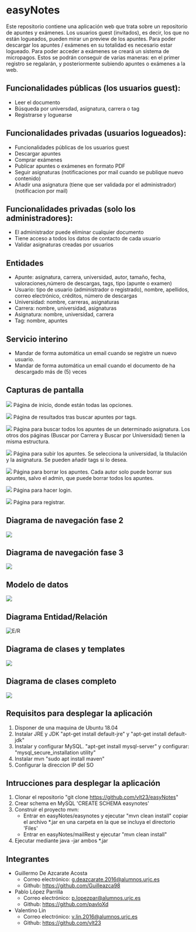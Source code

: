# easyNotes

 Este repositorio contiene una aplicación web que trata sobre un repositorio de apuntes y exámenes.
 Los usuarios guest (invitados), es decir, los que no están logueados, pueden mirar un preview de los apuntes.
 Para poder descargar los apuntes / exámenes en su totalidad es necesario estar logueado.
 Para poder acceder a exámenes se creará un sistema de micropagos. Estos se podrán conseguir de varias maneras:
 en el primer registro se regalarán, y posteriormente subiendo apuntes o exámenes a la web.

## Funcionalidades públicas (los usuarios guest):
* Leer el documento
* Búsqueda por universdad, asignatura, carrera o tag
* Registrarse y loguearse

## Funcionalidades privadas (usuarios logueados):
* Funcionalidades públicas de los usuarios guest
* Descargar apuntes
* Comprar exámenes
* Publicar apuntes o exámenes en formato PDF
* Seguir asignaturas (notificaciones por mail cuando se publique nuevo contenido)
* Añadir una asignatura (tiene que ser validada por el administrador)(notificacion por mail)

## Funcionalidades privadas (solo los administradores):
* El administrador puede eliminar cualquier documento
* Tiene acceso a todos los datos de contacto de cada usuario
* Validar asignaturas creadas por usuarios

## Entidades
* Apunte: asignatura, carrera, universidad, autor, tamaño, fecha,  valoraciones,número de descargas, tags, tipo (apunte o examen)
* Usuario: tipo de usuario (administrador o registrado), nombre, apellidos, correo electrónico, créditos,
número de descargas
* Universidad: nombre, carreras, asignaturas
* Carrera: nombre, universidad, asignaturas
* Asignatura: nombre, universidad, carrera
* Tag: nombre, apuntes

## Servicio interino
* Mandar de forma automática un email cuando se registre un nuevo usuario. 
* Mandar de forma automática un email cuando el documento de ha descargado más de (5) veces


## Capturas de pantalla
![](resREADME/pag_inicio.png)
Página de inicio, donde están todas las opciones.

![](resREADME/pag_busqueda_resultado.png)
Página de resultados tras buscar apuntes por tags.

![](resREADME/pag_buscar_por_asignatura.png)
Página para buscar todos los apuntes de un determinado asignatura.
Los otros dos páginas (Buscar por Carrera y Buscar por Universidad) tienen la misma estructura.

![](resREADME/pag_subir_apunte.png)
Página para subir los apuntes. Se selecciona la universidad, la titulación y la asignatura.
Se pueden añadir tags si lo desea.

![](resREADME/pag_borrar_apuntes.png)
Página para borrar los apuntes. Cada autor solo puede borrar sus apuntes,
salvo el admin, que puede borrar todos los apuntes.

![](resREADME/pag_login.png)
Página para hacer login.

![](resREADME/pag_registrar.png)
Página para registrar.

## Diagrama de navegación fase 2
![](resREADME/diagrama_navegacion_fase2.png)

## Diagrama de navegación fase 3
![](resREADME/diagrama_navegacion_fase3.png)

## Modelo de datos
![](resREADME/modeloDatos.png)

## Diagrama Entidad/Relación
![E/R](resREADME/diagramaER.png)

## Diagrama de clases y templates
![](resREADME/diagramaclasesPablo.png)


## Diagrama de clases completo
![](resREADME/diagramaClases.png)


## Requisitos para desplegar la aplicación
1. Disponer de una maquina de Ubuntu 18.04
2. Instalar JRE y JDK "apt-get install default-jre" y  "apt-get install default-jdk"
3. Instalar y configurar MySQL. "apt-get install mysql-server" y configurar: "mysql_secure_installation utility"
4. Instalar mvn "sudo apt install maven"
5. Configurar la direccion IP del SO

## Intrucciones para desplegar la aplicación
1. Clonar el repositorio "git clone https://github.com/vlt23/easyNotes"
2. Crear schema en MySQL 'CREATE SCHEMA easynotes'
3. Construir el proyecto mvn:
    * Entrar en easyNotes/easynotes y ejecutar "mvn clean install" copiar el archivo *.jar en una carpeta en la que se incluya el directorio 'Files'
    * Entrar en easyNotes/mailRest y ejecutar "mvn clean install" 
4. Ejecutar mediante java -jar ambos *.jar


## Integrantes
* Guillermo De Azcarate Acosta
    * Correo electrónico: g.deazcarate.2016@alumnos.urjc.es
    * Github: https://github.com/Guilleazca98
* Pablo López Parrilla
    * Correo electrónico: p.lopezpar@alumnos.urjc.es
    * Github: https://github.com/pavloXd
* Valentino Lin
    * Correo electrónico: v.lin.2016@alumnos.urjc.es
    * Github: https://github.com/vlt23
